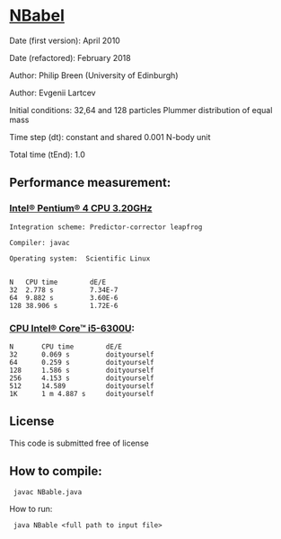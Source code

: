 # [NBabel](http://www.nbabel.org)

Date (first version): April 2010

Date (refactored): February 2018

Author:  Philip Breen (University of Edinburgh)

Author:  Evgenii Lartcev

Initial conditions: 32,64 and 128 particles Plummer distribution of equal mass

Time step (dt): constant and shared 0.001 N-body unit

Total time (tEnd): 1.0

## Performance measurement:

### [Intel® Pentium® 4 CPU 3.20GHz](https://ark.intel.com/ru/products/27500/Intel-Pentium-4-Processor-supporting-HT-Technology-3_20-GHz-1M-Cache-800-MHz-FSB)

    Integration scheme: Predictor-corrector leapfrog

    Compiler: javac

    Operating system:  Scientific Linux


    N	CPU time    	dE/E
    32	2.778 s 		7.34E-7
    64	9.882 s 		3.60E-6
    128	38.906 s		1.72E-6


### [CPU Intel® Core™ i5-6300U](https://ark.intel.com/ru/products/88190/Intel-Core-i5-6300U-Processor-3M-Cache-up-to-3_00-GHz):

    N       CPU time        dE/E
    32      0.069 s         doityourself
    64      0.259 s         doityourself
    128     1.586 s         doityourself
    256     4.153 s         doityourself
    512     14.589          doityourself
    1K      1 m 4.887 s     doityourself

## License

This code is submitted free of license

## How to compile:

     javac NBable.java

How to run:

     java NBable <full path to input file>